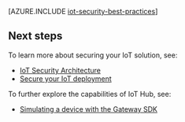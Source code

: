 <properties
 pageTitle="IoT Security Best Practices | Microsoft Azure"
 description="Security best practices for securing your IoT infrastructure"
 services="iot-hub"
 documentationCenter=""
 authors="YuriDio"
 manager="timlt"
 editor=""/>

<tags
 ms.service="iot-hub"
 ms.devlang="na"
 ms.topic="article"
 ms.tgt_pltfrm="na"
 ms.workload="na"
 ms.date="08/02/2016"
 ms.author="yurid"/>
 
[AZURE.INCLUDE [iot-security-best-practices](../../includes/iot-security-best-practices.md)]

## Next steps

To learn more about securing your IoT solution, see:

- [IoT Security Architecture][lnk-security-architecture]
- [Secure your IoT deployment][lnk-security-deployment]

To further explore the capabilities of IoT Hub, see:

- [Simulating a device with the Gateway SDK][lnk-gateway]

[lnk-security-architecture]: iot-hub-security-architecture.md
[lnk-security-deployment]: iot-hub-security-deployment.md

[lnk-gateway]: iot-hub-linux-gateway-sdk-simulated-device.md
